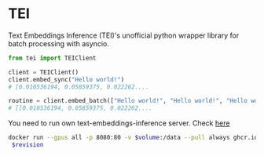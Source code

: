 # TEI

Text Embeddings Inference (TEI)'s unofficial python wrapper library for batch processing with asyncio.

```py
from tei import TEIClient

client = TEIClient()
client.embed_sync("Hello world!")
# [0.010536194, 0.05859375, 0.022262....

routine = client.embed_batch(["Hello world!", "Hello world!", "Hello world!"])
# [[0.010536194, 0.05859375, 0.022262....
```

You need to run own text-embeddings-inference server. Check [here](https://github.com/huggingface/text-embeddings-inference)

```sh
docker run --gpus all -p 8080:80 -v $volume:/data --pull always ghcr.io/huggingface/text-embeddings-inference:0.3.0 --model-id $model --revision
 $revision
```
